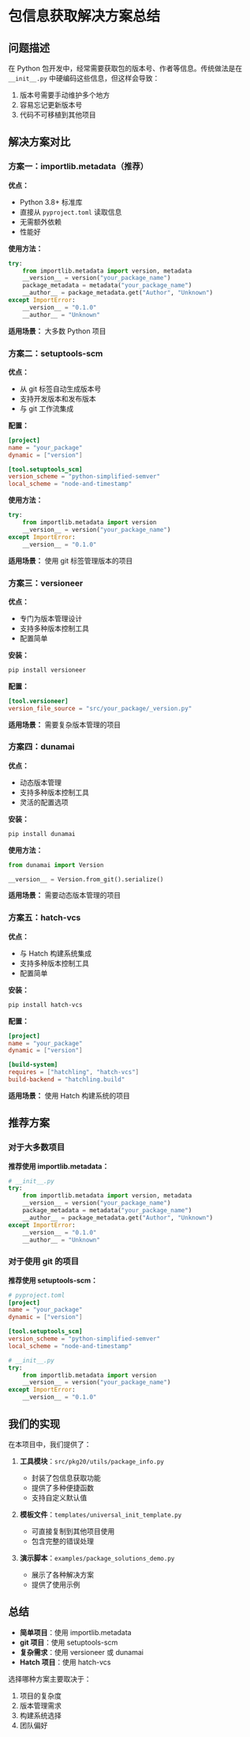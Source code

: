 # 包信息获取解决方案总结

## 问题描述

在 Python 包开发中，经常需要获取包的版本号、作者等信息。传统做法是在 `__init__.py` 中硬编码这些信息，但这样会导致：

1. 版本号需要手动维护多个地方
2. 容易忘记更新版本号
3. 代码不可移植到其他项目

## 解决方案对比

### 方案一：importlib.metadata（推荐）

**优点：**
- Python 3.8+ 标准库
- 直接从 `pyproject.toml` 读取信息
- 无需额外依赖
- 性能好

**使用方法：**
```python
try:
    from importlib.metadata import version, metadata
    __version__ = version("your_package_name")
    package_metadata = metadata("your_package_name")
    __author__ = package_metadata.get("Author", "Unknown")
except ImportError:
    __version__ = "0.1.0"
    __author__ = "Unknown"
```

**适用场景：** 大多数 Python 项目

### 方案二：setuptools-scm

**优点：**
- 从 git 标签自动生成版本号
- 支持开发版本和发布版本
- 与 git 工作流集成

**配置：**
```toml
[project]
name = "your_package"
dynamic = ["version"]

[tool.setuptools_scm]
version_scheme = "python-simplified-semver"
local_scheme = "node-and-timestamp"
```

**使用方法：**
```python
try:
    from importlib.metadata import version
    __version__ = version("your_package_name")
except ImportError:
    __version__ = "0.1.0"
```

**适用场景：** 使用 git 标签管理版本的项目

### 方案三：versioneer

**优点：**
- 专门为版本管理设计
- 支持多种版本控制工具
- 配置简单

**安装：**
```bash
pip install versioneer
```

**配置：**
```toml
[tool.versioneer]
version_file_source = "src/your_package/_version.py"
```

**适用场景：** 需要复杂版本管理的项目

### 方案四：dunamai

**优点：**
- 动态版本管理
- 支持多种版本控制工具
- 灵活的配置选项

**安装：**
```bash
pip install dunamai
```

**使用方法：**
```python
from dunamai import Version

__version__ = Version.from_git().serialize()
```

**适用场景：** 需要动态版本管理的项目

### 方案五：hatch-vcs

**优点：**
- 与 Hatch 构建系统集成
- 支持多种版本控制工具
- 配置简单

**安装：**
```bash
pip install hatch-vcs
```

**配置：**
```toml
[project]
name = "your_package"
dynamic = ["version"]

[build-system]
requires = ["hatchling", "hatch-vcs"]
build-backend = "hatchling.build"
```

**适用场景：** 使用 Hatch 构建系统的项目

## 推荐方案

### 对于大多数项目

**推荐使用 importlib.metadata：**

```python
# __init__.py
try:
    from importlib.metadata import version, metadata
    __version__ = version("your_package_name")
    package_metadata = metadata("your_package_name")
    __author__ = package_metadata.get("Author", "Unknown")
except ImportError:
    __version__ = "0.1.0"
    __author__ = "Unknown"
```

### 对于使用 git 的项目

**推荐使用 setuptools-scm：**

```toml
# pyproject.toml
[project]
name = "your_package"
dynamic = ["version"]

[tool.setuptools_scm]
version_scheme = "python-simplified-semver"
local_scheme = "node-and-timestamp"
```

```python
# __init__.py
try:
    from importlib.metadata import version
    __version__ = version("your_package_name")
except ImportError:
    __version__ = "0.1.0"
```

## 我们的实现

在本项目中，我们提供了：

1. **工具模块**：`src/pkg20/utils/package_info.py`
   - 封装了包信息获取功能
   - 提供了多种便捷函数
   - 支持自定义默认值

2. **模板文件**：`templates/universal_init_template.py`
   - 可直接复制到其他项目使用
   - 包含完整的错误处理

3. **演示脚本**：`examples/package_solutions_demo.py`
   - 展示了各种解决方案
   - 提供了使用示例

## 总结

- **简单项目**：使用 importlib.metadata
- **git 项目**：使用 setuptools-scm
- **复杂需求**：使用 versioneer 或 dunamai
- **Hatch 项目**：使用 hatch-vcs

选择哪种方案主要取决于：
1. 项目的复杂度
2. 版本管理需求
3. 构建系统选择
4. 团队偏好 